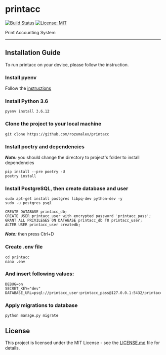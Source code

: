 # printacc 
[![Build Status](https://travis-ci.com/rozumalex/printacc.svg?branch=main)](https://travis-ci.org/github/rozumalex/printacc)
[![License: MIT](https://img.shields.io/badge/License-MIT-blue.svg)](https://github.com/rozumalex/printacc/blob/master/LICENSE)

Print Accounting System

---

## Installation Guide
To run printacc on your device, please follow the instruction.

### Install pyenv
Follow the [instructions](https://github.com/pyenv/pyenv#installation)

### Install Python 3.6
```
pyenv install 3.6.12
```

### Clone the project to your local machine
```
git clone https://github.com/rozumalex/printacc
```

### Install poetry and dependencies
***Note:*** you should change the directory to project's folder to install dependencies

```
pip install --pre poetry -U
poetry install
```

### Install PostgreSQL, then create database and user
```
sudo apt-get install postgres libpq-dev python-dev -y
sudo -u postgres psql

CREATE DATABASE printacc_db;
CREATE USER printacc_user with encrypted password 'printacc_pass';
GRANT ALL PRIVILEGES ON DATABASE printacc_db TO printacc_user;
ALTER USER printacc_user createdb;
```
***Note:*** then press Ctrl+D

### Create .env file
```
cd printacc
nano .env
```
### And insert following values:
```
DEBUG=on
SECRET_KEY="dev"
DATABASE_URL=psql://printacc_user:printacc_pass@127.0.0.1:5432/printacc_db
```

### Apply migrations to database
```
python manage.py migrate
```

## License

This project is licensed under the MIT License - see the [LICENSE.md](https://github.com/rozumalex/printacc/blob/master/LICENSE) file for details.

